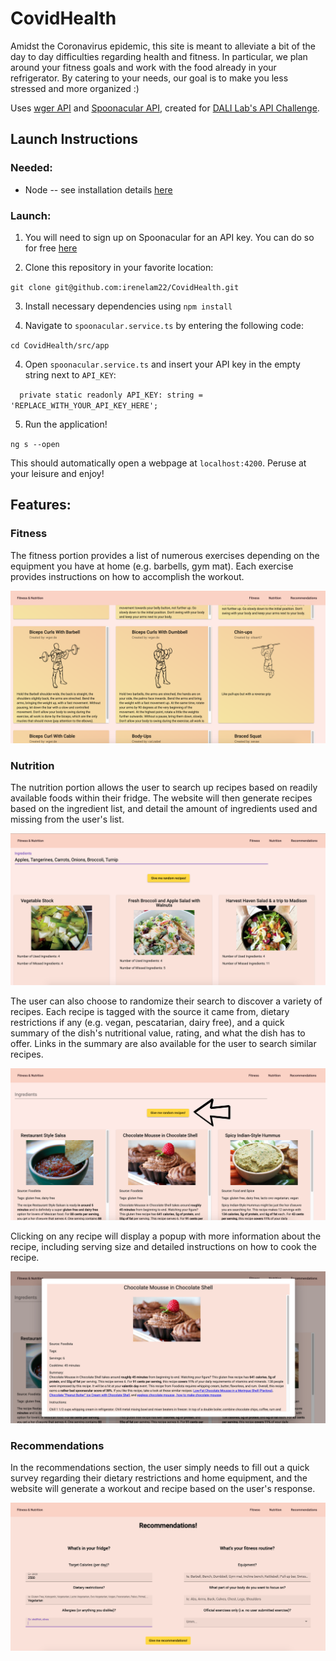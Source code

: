 # CovidHealth

Amidst the Coronavirus epidemic, this site is meant to alleviate a bit of the day to day difficulties regarding health and fitness. In particular, we plan around your fitness goals and work with the food already in your refrigerator. By catering to your needs, our goal is to make you less stressed and more organized :)

Uses [wger API](https://wger.de/en/software/api) and [Spoonacular API](https://spoonacular.com/food-api), created for [DALI Lab's API Challenge](https://github.com/dali-lab/dali-challenges/blob/master/docs/APIChallenge.md).

## Launch Instructions

### Needed: ###

* Node -- see installation details [here](https://nodejs.org/en/download/)

### Launch: ###

1. You will need to sign up on Spoonacular for an API key. You can do so for free [here](https://spoonacular.com/food-api/console#Dashboard)

2. Clone this repository in your favorite location:

`git clone git@github.com:irenelam22/CovidHealth.git`

3. Install necessary dependencies using `npm install`

3. Navigate to `spoonacular.service.ts` by entering the following code:

`cd CovidHealth/src/app`

4. Open `spoonacular.service.ts` and insert your API key in the empty string next to `API_KEY`:

`  private static readonly API_KEY: string = 'REPLACE_WITH_YOUR_API_KEY_HERE';`

5. Run the application!

`ng s --open`

This should automatically open a webpage at `localhost:4200`. Peruse at your leisure and enjoy!

## Features:

### Fitness

The fitness portion provides a list of numerous exercises depending on the equipment you have at home (e.g. barbells, gym mat). Each exercise provides instructions on how to accomplish the workout.

![Fitness page](https://github.com/irenelam22/CovidHealth/blob/master/src/assets/fitness.png)

### Nutrition

The nutrition portion allows the user to search up recipes based on readily available foods within their fridge. The website will then generate recipes based on the ingredient list, and detail the amount of ingredients used and missing from the user's list.

![Searching for ingredients](https://github.com/irenelam22/CovidHealth/blob/master/src/assets/ingredients.png)

The user can also choose to randomize their search to discover a variety of recipes. Each recipe is tagged with the source it came from, dietary restrictions if any (e.g. vegan, pescatarian, dairy free), and a quick summary of the dish's nutritional value, rating, and what the dish has to offer. Links in the summary are also available for the user to search similar recipes.

![Random recipe](https://github.com/irenelam22/CovidHealth/blob/master/src/assets/random.png)

Clicking on any recipe will display a popup with more information about the recipe, including serving size and detailed instructions on how to cook the recipe. 

![Recipe information](https://github.com/irenelam22/CovidHealth/blob/master/src/assets/popup.png)

### Recommendations

In the recommendations section, the user simply needs to fill out a quick survey regarding their dietary restrictions and home equipment, and the website will generate a workout and recipe based on the user's response.

![Survey](https://github.com/irenelam22/CovidHealth/blob/master/src/assets/recommendations.png)